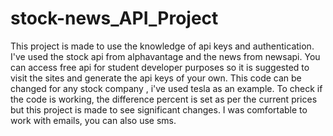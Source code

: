 # stock-news_API_Project
This project is made to use the knowledge of api keys and authentication.
I've used the stock api from alphavantage and the news from newsapi.
You can access free api for student developer purposes so it is suggested to visit the sites and generate the api keys of your own.
This code can be changed for any stock company , i've used tesla as an example.
To check if the code is working, the difference percent is set as per the current prices but this project is made to see significant changes.
I was comfortable to work with emails, you can also use sms. 
